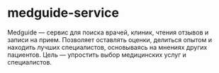 # medguide-service
Medguide — сервис для поиска врачей, клиник, чтения отзывов и записи на прием. Позволяет оставлять оценки, делиться опытом и находить лучших специалистов, основываясь на мнениях других пациентов. Цель — упростить выбор медицинских услуг и специалистов.
